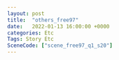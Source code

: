 ```yaml
---
layout: post
title:  "others_free97"
date:   2022-01-13 16:00:00 +0000
categories: Etc
Tags: Story Etc
SceneCode: ["scene_free97_q1_s20"]
---
```

